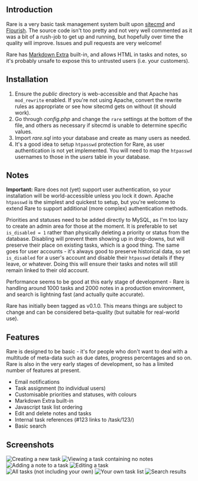 ## Introduction

Rare is a very basic task management system built upon [sitecmd](https://github.com/vxnick/sitecmd) and [Flourish](http://flourishlib.com). The source code isn't too pretty and not very well commented as it was a bit of a rush-job to get up and running, but hopefully over time the quality will improve. Issues and pull requests are very welcome!

Rare has [Markdown Extra](http://michelf.com/projects/php-markdown/extra/) built-in, and allows HTML in tasks and notes, so it's probably unsafe to expose this to untrusted users (i.e. your customers).

## Installation

1. Ensure the _public_ directory is web-accessible and that Apache has `mod_rewrite` enabled. If you're not using Apache, convert the rewrite rules as appropriate or see how sitecmd gets on without (it should work).
2. Go through _config.php_ and change the `rare` settings at the bottom of the file, and others as necessary if sitecmd is unable to determine specific values.
3. Import _rare.sql_ into your database and create as many users as needed.
4. It's a good idea to setup `htpasswd` protection for Rare, as user authentication is not yet implemented. You will need to map the `htpasswd` usernames to those in the _users_ table in your database.

## Notes

**Important:** Rare does not (yet) support user authentication, so your installation will be world-accessible unless you lock it down. Apache `htpasswd` is the simplest and quickest to setup, but you're welcome to extend Rare to support additional (more complex) authentication methods.

Priorities and statuses need to be added directly to MySQL, as I'm too lazy to create an admin area for those at the moment. It is preferable to set `is_disabled = 1` rather than physically deleting a priority or status from the database. Disabling will prevent them showing up in drop-downs, but will preserve their place on existing tasks, which is a good thing. The same goes for user accounts - it's always good to preserve historical data, so set `is_disabled` for a user's account and disable their `htpasswd` details if they leave, or whatever. Doing this will ensure their tasks and notes will still remain linked to their old account.

Performance seems to be good at this early stage of development - Rare is handling around 1000 tasks and 2000 notes in a production environment, and search is lightning fast (and actually quite accurate).

Rare has initially been tagged as v0.1.0. This means things are subject to change and can be considered beta-quality (but suitable for real-world use).

## Features

Rare is designed to be basic - it's for people who don't want to deal with a multitude of meta-data such as due dates, progress percentages and so on. Rare is also in the very early stages of development, so has a limited number of features at present.

* Email notifications
* Task assignment (to individual users)
* Customisable priorities and statuses, with colours
* Markdown Extra built-in
* Javascript task list ordering
* Edit and delete notes and tasks
* Internal task references (#123 links to /task/123/)
* Basic search

## Screenshots

![Creating a new task](http://static.vxnick.com/rare/new-task.png "Creating a new task")
![Viewing a task containing no notes](http://static.vxnick.com/rare/task-view-no-notes.png "Viewing a task containing no notes")
![Adding a note to a task](http://static.vxnick.com/rare/task-view-add-note.png "Adding a note to a task")
![Editing a task](http://static.vxnick.com/rare/edit-task.png "Editing a task")
![All tasks (not including your own)](http://static.vxnick.com/rare/all-tasks.png "All tasks (not including your own)")
![Your own task list](http://static.vxnick.com/rare/my-tasks.png "Your own task list")
![Search results](http://static.vxnick.com/rare/search-results.png "Search results")